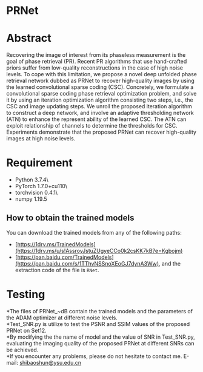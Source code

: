 # PRNet
# Abstract
Recovering the image of interest from its phaseless measurement is the goal of phase retrieval (PR). Recent PR algorithms that use hand-crafted priors suffer from low-quality reconstructions in the case of high noise levels. To cope with this limitation, we propose a novel deep unfolded phase retrieval network dubbed as PRNet to recover high-quality images by using the learned convolutional sparse coding (CSC). Concretely, we formulate a convolutional sparse coding phase retrieval optimization problem, and solve it by using an iteration optimization algorithm consisting two steps, i.e., the CSC and image updating steps. We unroll the proposed iteration algorithm to construct a deep network, and involve an adaptive thresholding network (ATN) to enhance the represent ability of the learned CSC. The ATN can exploit relationship of channels to determine the thresholds for CSC. Experiments demonstrate that the proposed PRNet can recover high-quality images at high noise levels.

# Requirement
* Python 3.7.4\
* PyTorch 1.7.0+cu110\
* torchvision 0.4.1\
* numpy 1.19.5
## How to obtain the trained models
You can download the trained models from any of the following paths:
* [https://1drv.ms/TrainedModels](https://1drv.ms/u/s!AssroyJstuZUgyeCCo0k2csKK7kB?e=Kgbojm)
* [https://pan.baidu.com/TrainedModels](https://pan.baidu.com/s/1TThvNSSnoXEoGJ7dynA3Ww),  and the extraction code of the file is `RNet`.
# Testing
*The files of PRNet_~dB contain the trained models and the parameters of the ADAM optimizer at different noise levels.\
*Test_SNR.py is utilize to test the PSNR and SSIM values of the proposed PRNet on Set12.\
*By modifying the the name of model and the value of SNR in Test_SNR.py, evaluating the imaging quality of the proposed PRNet at different SNRs can be achieved.\
*If you encounter any problems, please do not hesitate to contact me.
E-mail: shibaoshun@ysu.edu.cn
